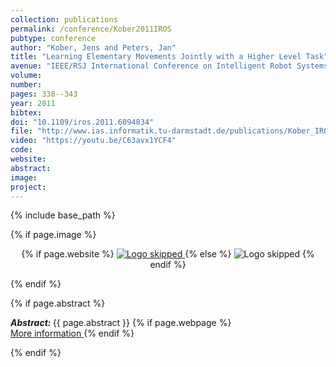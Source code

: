 ```yaml
---
collection: publications
permalink: /conference/Kober2011IROS
pubtype: conference
author: "Kober, Jens and Peters, Jan"
title: "Learning Elementary Movements Jointly with a Higher Level Task"
avenue: "IEEE/RSJ International Conference on Intelligent Robot Systems (IROS)"
volume: 
number: 
pages: 338--343
year: 2011
bibtex: 
doi: "10.1109/iros.2011.6094834"
file: "http://www.ias.informatik.tu-darmstadt.de/publications/Kober_IROS_2011.pdf"
video: "https://youtu.be/C63avx1YCF4"
code: 
website: 
abstract: 
image: 
project: 
---
```

{% include base_path %}

{% if page.image %}
<p align="center">
{% if page.website %}
<a href="{{ page.website }}"> <img src="{{  page.image }}" alt="Logo skipped" style="max-height:200px"/> </a>
{% else %}
<img src="{{  page.image }}" alt="Logo skipped" />
{% endif %}
</p>
{% endif %}

{% if page.abstract %}
<p> <strong> <em> Abstract: </em> </strong> {{ page.abstract }}
    {% if page.webpage %}
        <a href="{{ page.website}}"> <br> More information </a>
    {% endif %}
</p>
{% endif %}

